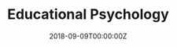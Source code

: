 ---
# Title, summary, and page position.
title: Educational Psychology
linktitle: teaching1
summary: Learn how to use Wowchemy's docs layout for publishing online courses, software documentation, and tutorials.
weight: 1
icon: book
icon_pack: fas

# Page metadata.
date: '2018-09-09T00:00:00Z'
toc: true
---